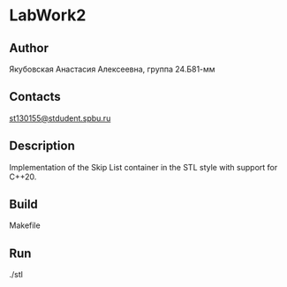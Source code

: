 # LabWork2
## Author
Якубовская Анастасия Алексеевна, группа 24.Б81-мм
## Contacts
st130155@stdudent.spbu.ru
## Description
Implementation of the Skip List container in the STL style with support for C++20.
## Build
Makefile
## Run
./stl

